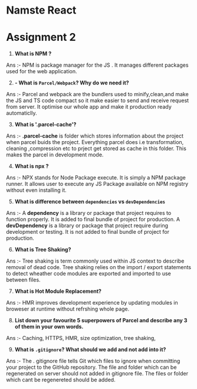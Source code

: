 # Namste React


# Assignment 2


1. __What is NPM ?__


Ans :-  NPM is package manager for the JS . It manages different packages used for the web application.


2. __- What is `Parcel/Webpack`? Why do we need it?__


Ans :-  Parcel and webpack are the bundlers used to minify,clean,and make the JS and TS code compact so it make  easier to send and receive request from server. It optimise our whole app and make it production ready automaticlly.


3. __What is '.parcel-cache'?__


Ans :-  __.parcel-cache__ is folder which stores information about the project when parcel buids the project.
Everything parcel does i.e transformation, cleaning ,compression etc to prject get stored as cache in this folder. This makes the parcel in development mode.


4. __What is npx ?__


Ans :-  NPX stands for Node Package execute. It is simply a NPM package runner. It allows user to execute any 
JS Package available on NPM registry without even installing it.


5. __What is difference between `dependencies` vs `devDependencies`__


Ans :-  A __dependency__ is a library or package that project requires to function properly. It is added to final bundle of project for production.
A __devDependency__ is a library or package that project require during development or testing. It is not added to final bundle of project for production.


6. __What is Tree Shaking?__


Ans :-  Tree shaking is term commonly used within JS context to describe removal of dead code. Tree shaking
relies on the import / export statements to detect wheather code modules are exported and imported to use between files.


7. __What is Hot Module Replacement?__


Ans :-  HMR improves development experience by updating modules in broweser at runtime without refrshing whole
page.


8. __List down your favourite 5 superpowers of Parcel and describe any 3 of them in your own words.__


Ans :-  Caching, HTTPS, HMR, size optimization, tree shaking, 


9. __What is `.gitignore`? What should we add and not add into it?__


Ans :-  The . gitignore file tells Git which files to ignore when committing your project to the GitHub repository. The file and folder which can be regenerated on server should not added in gitignore file. The files 
or folder which cant be regenereted should be added.




